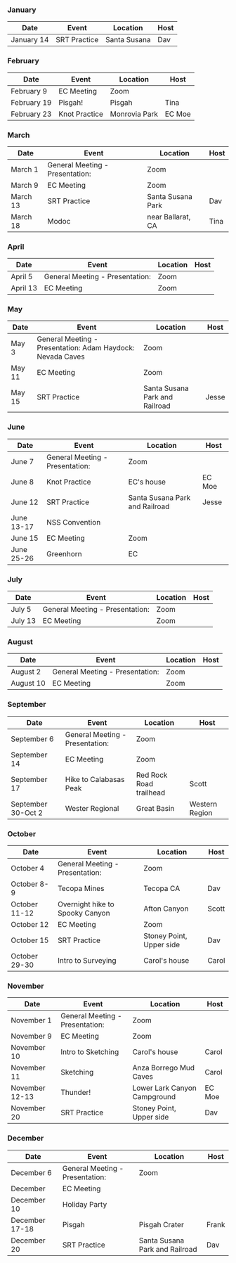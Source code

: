 ### January
| Date | Event | Location | Host |
| --- | --- | --- | --- |
| January 14 | SRT Practice | Santa Susana | Dav |

### February
| Date | Event | Location | Host |
| --- | --- | --- | --- |
| February 9 | EC Meeting | Zoom |
| February 19 | Pisgah! | Pisgah | Tina |
| February 23 | Knot Practice | Monrovia Park | EC Moe |

### March
| Date | Event | Location | Host |
| --- | --- | --- | --- |
| March 1 | General Meeting - Presentation: | Zoom |
| March 9 | EC Meeting | Zoom |
| March 13 | SRT Practice | Santa Susana Park | Dav |
| March 18 | Modoc | near Ballarat, CA | Tina |

### April
| Date | Event | Location | Host |
| --- | --- | --- | --- |
| April 5 | General Meeting - Presentation: | Zoom |
| April 13 | EC Meeting | Zoom |

### May
| Date | Event | Location | Host |
| --- | --- | --- | --- |
| May 3| General Meeting - Presentation: Adam Haydock: Nevada Caves | Zoom |
| May 11 | EC Meeting | Zoom |
| May 15 | SRT Practice | Santa Susana Park and Railroad | Jesse |

### June
| Date | Event | Location | Host |
| --- | --- | --- | --- |
| June 7 | General Meeting - Presentation: | Zoom |
| June 8 | Knot Practice | EC's house | EC Moe |
| June 12 | SRT Practice | Santa Susana Park and Railroad | Jesse |
| June 13-17 | NSS Convention |  |
| June 15 | EC Meeting | Zoom |
| June 25-26 | Greenhorn | EC |

### July
| Date | Event | Location | Host |
| --- | --- | --- | --- |
| July 5 | General Meeting - Presentation: | Zoom |
| July 13 | EC Meeting | Zoom |

### August
| Date | Event | Location | Host |
| --- | --- | --- | --- |
| August 2 | General Meeting - Presentation: | Zoom |
| August 10 | EC Meeting | Zoom |

### September
| Date | Event | Location | Host |
| --- | --- | --- | --- |
| September 6 | General Meeting - Presentation: | Zoom |
| September 14 | EC Meeting | Zoom |
| September 17 | Hike to Calabasas Peak | Red Rock Road trailhead | Scott |
| September 30-Oct 2 | Wester Regional | Great Basin | Western Region |

### October
| Date | Event | Location | Host |
| --- | --- | --- | --- |
| October 4 | General Meeting - Presentation: | Zoom |
| October 8-9 | Tecopa Mines | Tecopa CA | Dav
| October 11-12 | Overnight hike to Spooky Canyon | Afton Canyon | Scott |
| October 12 | EC Meeting | Zoom |
| October 15 | SRT Practice | Stoney Point, Upper side | Dav |
| October 29-30 | Intro to Surveying | Carol's house | Carol |

### November
| Date | Event | Location | Host |
| --- | --- | --- | --- |
| November 1 | General Meeting - Presentation: | Zoom |
| November 9 | EC Meeting | Zoom |
| November 10 | Intro to Sketching | Carol's house | Carol |
| November 11 | Sketching | Anza Borrego Mud Caves | Carol |
| November 12-13 | Thunder! | Lower Lark Canyon Campground | EC Moe |
| November 20 | SRT Practice | Stoney Point, Upper side | Dav |

### December
| Date | Event | Location | Host |
| --- | --- | --- | --- |
| December 6 | General Meeting - Presentation: | Zoom |
| December | EC Meeting |  |
| December 10 | Holiday Party |  |
| December 17-18 | Pisgah | Pisgah Crater | Frank |
| December 20 | SRT Practice | Santa Susana Park and Railroad | Dav |


